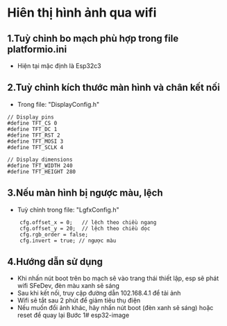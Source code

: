 # Hiên thị hình ảnh qua wifi

## 1.Tuỳ chỉnh bo mạch phù hợp trong file platformio.ini
 - Hiện tại mặc định là Esp32c3

## 2.Tuỳ chỉnh kích thước màn hình và chân kết nối
 - Trong file: "DisplayConfig.h"
```
// Display pins
#define TFT_CS 0
#define TFT_DC 1
#define TFT_RST 2
#define TFT_MOSI 3
#define TFT_SCLK 4

// Display dimensions
#define TFT_WIDTH 240
#define TFT_HEIGHT 280
```

## 3.Nếu màn hình bị ngược màu, lệch 
 - Tuỳ chỉnh trong file: "LgfxConfig.h"
```
    cfg.offset_x = 0;   // lệch theo chiều ngang
    cfg.offset_y = 20;  // lệch theo chiều dọc
    cfg.rgb_order = false; 
    cfg.invert = true; // ngược màu
```

## 4.Hướng dẫn sử dụng
 - Khi nhấn nút boot trên bo mạch sẽ vào trang thái thiết lập, esp sẽ phát wifi SFeDev, đèn màu xanh sẽ sáng
 - Sau khi kết nối, truy cập đường dẫn 102.168.4.1 để tải ảnh
 - Wifi sẽ tắt sau 2 phút để giảm tiêu thụ điện
 - Nếu muốn đổi ảnh khác, hãy nhấn nút boot (đèn xanh sẽ sáng) hoặc reset để quay lại Bước 1# esp32-image
